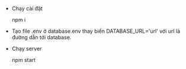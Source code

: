 - Chạy cài đặt

  npm i

- Tạo file .env ở database.env thay biến DATABASE_URL='url' với url là đường dẫn tới database.

- Chạy server

  npm start
